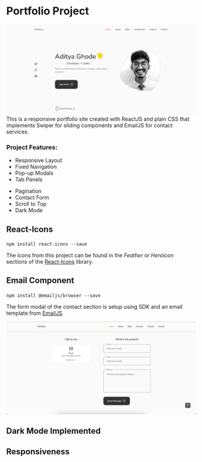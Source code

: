 # Portfolio Project
![Screenshot](./src/assets/home_Screen.png)
This is a responsive portfolio site created with ReactJS and plain CSS that implements Swiper for sliding components and EmailJS for contact services.

### Project Features:
- Responsive Layout
- Fixed Navigation
- Pop-up Modals
- Tab Panels
<!-- - Slider -->
- Pagination
- Contact Form
- Scroll to Top
- Dark Mode


## React-Icons
`npm install react-icons --save`

The icons from this project can be found in the *Feather* or *Heroicon* sections of the [React-Icons](https://react-icons.github.io/react-icons/) library. 


<!-- ## Slider Component
`npm i swiper`

The slider component of the testimonial section is imported from [SwiperJS](https://swiperjs.com/react) and also utlizes their pagination module.

![Screenshot](./src/assets/swiperjs.png)
 -->

## Email Component
`npm install @emailjs/browser --save`

The form modal of the contact section is setup using SDK and an email template from [EmailJS](https://www.emailjs.com/docs/examples/reactjs/).

![Screenshot](./src/assets/emailjs.png)


## Dark Mode Implemented 
## Responsiveness